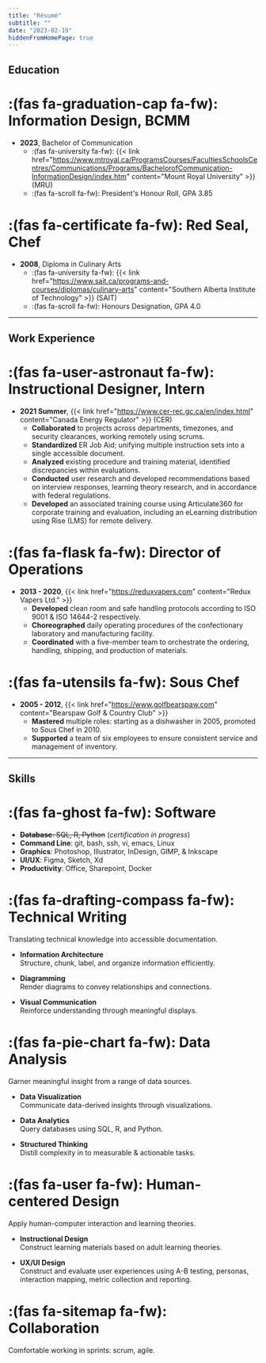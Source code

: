```yaml
---
title: "Résumé"
subtitle: ""
date: "2023-02-19"
hiddenFromHomePage: true
---
```


## Education

# :(fas fa-graduation-cap fa-fw): Information Design, BCMM
- **2023**, Bachelor of Communication
    - :(fas fa-university fa-fw): {{< link href="https://www.mtroyal.ca/ProgramsCourses/FacultiesSchoolsCentres/Communications/Programs/BachelorofCommunication-InformationDesign/index.htm" content="Mount Royal University" >}} (MRU)
    - :(fas fa-scroll fa-fw): President's Honour Roll, GPA 3.85

# :(fas fa-certificate fa-fw): Red Seal, Chef
- **2008**, Diploma in Culinary Arts
    - :(fas fa-university fa-fw): {{< link href="https://www.sait.ca/programs-and-courses/diplomas/culinary-arts" content="Southern Alberta Institute of Technology" >}} (SAIT)
    - :(fas fa-scroll fa-fw): Honours Designation, GPA 4.0
---
## Work Experience

# :(fas fa-user-astronaut fa-fw): Instructional Designer, Intern
- **2021 Summer**, {{< link href="https://www.cer-rec.gc.ca/en/index.html" content="Canada Energy Regulator" >}} (CER)
    - **Collaborated** to projects across departments, timezones, and security clearances, working remotely using scrums.
    - **Standardized** ER Job Aid; unifying multiple instruction sets into a single accessible document.
    - **Analyzed** existing procedure and training material, identified discrepancies within evaluations.
    - **Conducted** user research and developed recommendations based on interview responses, learning theory research, and in accordance with federal regulations.
    - **Developed** an associated training course using Articulate360 for corporate training and evaluation, including an eLearning distribution using Rise (LMS) for remote delivery.

# :(fas fa-flask fa-fw): Director of Operations
- **2013 - 2020**, {{< link href="https://reduxvapers.com" content="Redux Vapers Ltd." >}}
    - **Developed** clean room and safe handling protocols according to ISO 9001 & ISO 14644-2 respectively.
    - **Choreographed** daily operating procedures of the confectionary laboratory and manufacturing facility. 
    - **Coordinated** with a five-member team to orchestrate the ordering, handling, shipping, and production of materials.

# :(fas fa-utensils fa-fw): Sous Chef
- **2005 - 2012**, {{< link href="https://www.golfbearspaw.com" content="Bearspaw Golf & Country Club" >}}
    - **Mastered** multiple roles: starting as a dishwasher in 2005, promoted to Sous Chef in 2010.
    - **Supported** a team of six employees to ensure consistent service and management of inventory.
---
## Skills

# :(fas fa-ghost fa-fw): Software
- ~~**Database**: SQL, R, Python~~ (*certification in progress*)
- **Command Line**: git, bash, ssh, vi, emacs, Linux
- **Graphics**: Photoshop, Illustrator, InDesign, GIMP, & Inkscape
- **UI/UX**: Figma, Sketch, Xd 
- **Productivity**: Office, Sharepoint, Docker

# :(fas fa-drafting-compass fa-fw): Technical Writing
Translating technical knowledge into accessible documentation.

- **Information Architecture**  <br> Structure, chunk, label, and organize information efficiently.

- **Diagramming** <br> Render diagrams to convey relationships and connections.

- **Visual Communication** <br> Reinforce understanding through meaningful displays.

# :(fas fa-pie-chart fa-fw): Data Analysis
Garner meaningful insight from a range of data sources.

- **Data Visualization** <br> Communicate data-derived insights through visualizations.

- **Data Analytics** <br> Query databases using SQL, R, and Python.

- **Structured Thinking** <br> Distill complexity in to measurable & actionable tasks.

# :(fas fa-user fa-fw): Human-centered Design

Apply human-computer interaction and learning theories.

- **Instructional Design** <br> Construct learning materials based on adult learning theories.

- **UX/UI Design** <br> Construct and evaluate user experiences using A-B testing, personas, interaction mapping, metric collection and reporting.

# :(fas fa-sitemap fa-fw): Collaboration

Comfortable working in sprints: scrum, agile.
